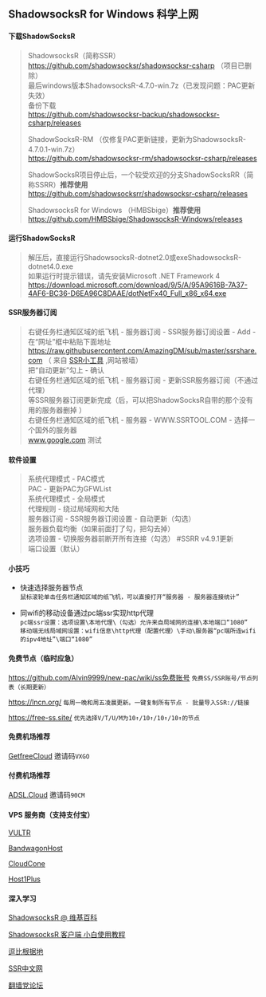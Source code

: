 ## ShadowsocksR for Windows 科学上网

#### 下载ShadowSocksR

>ShadowsocksR（简称SSR）  
>https://github.com/shadowsocksr/shadowsocksr-csharp （项目已删除）  
>最后windows版本ShadowsocksR-4.7.0-win.7z（已发现问题：PAC更新失效）  
>备份下载  
>https://github.com/shadowsocksr-backup/shadowsocksr-csharp/releases
>
>ShadowSocksR-RM （仅修复PAC更新链接，更新为ShadowsocksR-4.7.0.1-win.7z）  
>https://github.com/shadowsocksr-rm/shadowsocksr-csharp/releases
>
>ShadowSocksR项目停止后，一个较受欢迎的分支ShadowSocksRR（简称SSRR）**推荐使用**  
>https://github.com/shadowsocksrr/shadowsocksr-csharp/releases
>
>ShadowsocksR for Windows （HMBSbige）**推荐使用**  
>https://github.com/HMBSbige/ShadowsocksR-Windows/releases
	
#### 运行ShadowSocksR

>解压后，直接运行ShadowsocksR-dotnet2.0或exeShadowsocksR-dotnet4.0.exe  
>如果运行时提示错误，请先安装Microsoft .NET Framework 4  
>https://download.microsoft.com/download/9/5/A/95A9616B-7A37-4AF6-BC36-D6EA96C8DAAE/dotNetFx40_Full_x86_x64.exe
	
#### SSR服务器订阅

>右键任务栏通知区域的纸飞机 - 服务器订阅 - SSR服务器订阅设置 - Add - 在“网址”框中粘贴下面地址  
>https://raw.githubusercontent.com/AmazingDM/sub/master/ssrshare.com （ 来自 [SSR小工具](https://www.ssrtool.com) ,网站被墙）  
>把“自动更新”勾上 - 确认  
>右键任务栏通知区域的纸飞机 - 服务器订阅 - 更新SSR服务器订阅（不通过代理）  
>等SSR服务器订阅更新完成（后，可以把ShadowSocksR自带的那个没有用的服务器删掉 ）  
>右键任务栏通知区域的纸飞机 - 服务器 - WWW.SSRTOOL.COM - 选择一个国外的服务器  
>www.google.com 测试

#### 软件设置

>系统代理模式 - PAC模式  
>PAC - 更新PAC为GFWList  
>系统代理模式 - 全局模式  
>代理规则 - 绕过局域网和大陆  
>服务器订阅 - SSR服务器订阅设置 - 自动更新（勾选）  
>服务器负载均衡（如果前面打了勾，把勾去掉）  
>选项设置 - 切换服务器前断开所有连接（勾选） #SSRR v4.9.1更新  
>端口设置（默认）  
	
#### 小技巧

- 快速选择服务器节点  
`鼠标滚轮单击任务栏通知区域的纸飞机，可以直接打开“服务器 - 服务器连接统计”`
	
- 同wifi的移动设备通过pc端ssr实现http代理  
`pc端ssr设置：选项设置\本地代理\（勾选）允许来自局域网的连接\本地端口“1080”`  
`移动端无线局域网设置：wifi信息\http代理（配置代理）\手动\服务器“pc端所连wifi的ipv4地址”\端口“1080”`

#### 免费节点（临时应急）

https://github.com/Alvin9999/new-pac/wiki/ss免费账号  `免费SS/SSR账号/节点列表（长期更新）`

https://lncn.org/  `每周一晚和周五凌晨更新。一键复制所有节点 - 批量导入SSR://链接`

https://free-ss.site/  `优先选择V/T/U/M为10↑/10↑/10↑/10↑的节点`

#### 免费机场推荐

[GetfreeCloud](https://portal.getfree.cloud/auth/register?code=VXGO  "需每天签到领流量")  邀请码`VXGO`

#### 付费机场推荐

[ADSL.Cloud](https://portal.adsl.cloud/auth/register?code=90CM  "低至2元每月")  邀请码`90CM`


#### VPS 服务商（支持支付宝）

[VULTR](https://www.vultr.com/)

[BandwagonHost](https://bandwagonhost.com/)

[CloudCone](https://cloudcone.com/)

[Host1Plus](https://www.heficed.com/)

#### 深入学习

[ShadowsocksR @ 维基百科](https://zh.wikipedia.org/wiki/Shadowsocks#ShadowsocksR)

[ShadowsocksR 客户端 小白使用教程](https://doubibackup.com/jeptq9ir-2.html)

[逗比根据地](https://doubibackup.com/)

[SSR中文网](https://ssr.tools/)

[翻墙党论坛](https://fanqiangdang.com/)
